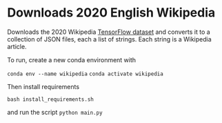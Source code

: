 # Downloads 2020 English Wikipedia 

Downloads the 2020 Wikipedia [TensorFlow dataset](https://www.tensorflow.org/datasets) and converts it to a collection of JSON files, each a list of strings. Each string is a Wikipedia article.

To run, create a new conda environment with

```conda env --name wikipedia```
```conda activate wikipedia```

Then install requirements

```bash install_requirements.sh```

and run the script
```python main.py```
